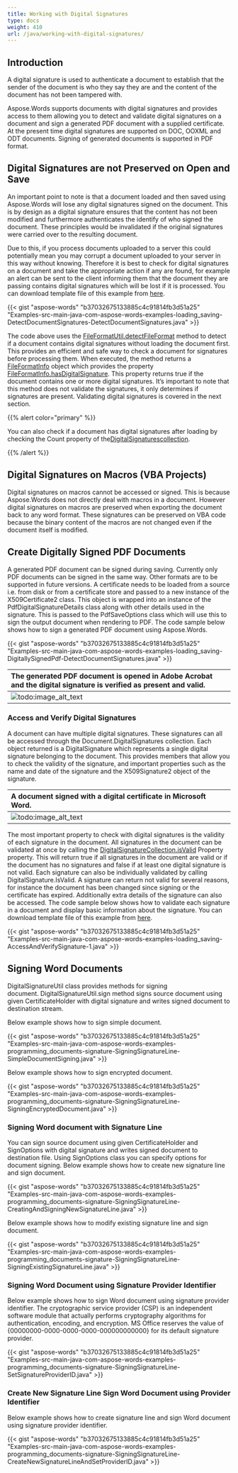 ```yaml
---
title: Working with Digital Signatures
type: docs
weight: 410
url: /java/working-with-digital-signatures/
---
```


## Introduction

A digital signature is used to authenticate a document to establish that the sender of the document is who they say they are and the content of the document has not been tampered with.

Aspose.Words supports documents with digital signatures and provides access to them allowing you to detect and validate digital signatures on a document and sign a generated PDF document with a supplied certificate. At the present time digital signatures are supported on DOC, OOXML and ODT documents. Signing of generated documents is supported in PDF format.

## Digital Signatures are not Preserved on Open and Save

An important point to note is that a document loaded and then saved using Aspose.Words will lose any digital signatures signed on the document. This is by design as a digital signature ensures that the content has not been modified and furthermore authenticates the identify of who signed the document. These principles would be invalidated if the original signatures were carried over to the resulting document.

Due to this, if you process documents uploaded to a server this could potentially mean you may corrupt a document uploaded to your server in this way without knowing. Therefore it is best to check for digital signatures on a document and take the appropriate action if any are found, for example an alert can be sent to the client informing them that the document they are passing contains digital signatures which will be lost if it is processed. You can download template file of this example from [here](https://github.com/aspose-words/Aspose.Words-for-Java/blob/master/Examples/src/main/resources/com/aspose/words/examples/loading_saving/DetectDocumentSignatures/Document.Signed.docx).

{{< gist "aspose-words" "b37032675133885c4c91814fb3d51a25" "Examples-src-main-java-com-aspose-words-examples-loading_saving-DetectDocumentSignatures-DetectDocumentSignatures.java" >}}

The code above uses the [FileFormatUtil.detectFileFormat](http://www.aspose.com/api/java/words/com.aspose.words/classes/fileformatutil/methods/detectFileFormat\(java.io.InputStream\)/) method to detect if a document contains digital signatures without loading the document first. This provides an efficient and safe way to check a document for signatures before processing them. When executed, the method returns a [FileFormatInfo](http://www.aspose.com/api/java/words/com.aspose.words/classes/FileFormatInfo) object which provides the property [FileFormatInfo.hasDigitalSignature](http://www.aspose.com/api/java/words/com.aspose.words/classes/fileformatinfo/methods/hasDigitalSignature\(\)/). This property returns true if the document contains one or more digital signatures. It’s important to note that this method does not validate the signatures, it only determines if signatures are present. Validating digital signatures is covered in the next section.

{{% alert color="primary" %}} 

You can also check if a document has digital signatures after loading by checking the Count property of the[DigitalSignaturescollection](http://www.aspose.com/api/java/words/com.aspose.words/classes/DigitalSignatureCollection).

{{% /alert %}} 

## Digital Signatures on Macros (VBA Projects)

Digital signatures on macros cannot be accessed or signed. This is because Aspose.Words does not directly deal with macros in a document. However digital signatures on macros are preserved when exporting the document back to any word format. These signatures can be preserved on VBA code because the binary content of the macros are not changed even if the document itself is modified.

## Create Digitally Signed PDF Documents

A generated PDF document can be signed during saving. Currently only PDF documents can be signed in the same way. Other formats are to be supported in future versions. A certificate needs to be loaded from a source i.e. from disk or from a certificate store and passed to a new instance of the X509Certificate2 class. This object is wrapped into an instance of the PdfDigitalSignatureDetails class along with other details used in the signature. This is passed to the PdfSaveOptions class which will use this to sign the output document when rendering to PDF. The code sample below shows how to sign a generated PDF document using Aspose.Words.

{{< gist "aspose-words" "b37032675133885c4c91814fb3d51a25" "Examples-src-main-java-com-aspose-words-examples-loading_saving-DigitallySignedPdf-DetectDocumentSignatures.java" >}}

|The generated PDF document is opened in Adobe Acrobat and the digital signature is verified as present and valid.|
| :- |
|![todo:image_alt_text](http://i.imgur.com/ThH0zHa.png)|

### Access and Verify Digital Signatures

A document can have multiple digital signatures. These signatures can all be accessed through the Document.DigitalSignatures collection. Each object returned is a DigitalSignature which represents a single digital signature belonging to the document. This provides members that allow you to check the validity of the signature, and important properties such as the name and date of the signature and the X509Signature2 object of the signature.

|A document signed with a digital certificate in Microsoft Word.|
| :- |
|![todo:image_alt_text](http://i.imgur.com/BAD1iP3.png)|
The most important property to check with digital signatures is the validity of each signature in the document. All signatures in the document can be validated at once by calling the [DigitalSignatureCollection.isValid](http://www.aspose.com/api/java/words/com.aspose.words/classes/digitalsignaturecollection/methods/isValid\(\)/) Property property. This will return true if all signatures in the document are valid or if the document has no signatures and false if at least one digital signature is not valid. Each signature can also be individually validated by calling DigitalSignature.IsValid. A signature can return not valid for several reasons, for instance the document has been changed since signing or the certificate has expired. Additionally extra details of the signature can also be accessed. The code sample below shows how to validate each signature in a document and display basic information about the signature. You can download template file of this example from [here](https://github.com/aspose-words/Aspose.Words-for-Java/blob/master/Examples/src/main/resources/com/aspose/words/examples/loading_saving/DetectDocumentSignatures/Document.Signed.docx).

{{< gist "aspose-words" "b37032675133885c4c91814fb3d51a25" "Examples-src-main-java-com-aspose-words-examples-loading_saving-AccessAndVerifySignature-1.java" >}}

## Signing Word Documents

DigitalSignatureUtil class provides methods for signing document. DigitalSignatureUtil.sign method signs source document using given CertificateHolder with digital signature and writes signed document to destination stream. 

Below example shows how to sign simple document. 

{{< gist "aspose-words" "b37032675133885c4c91814fb3d51a25" "Examples-src-main-java-com-aspose-words-examples-programming_documents-signature-SigningSignatureLine-SimpleDocumentSigning.java" >}}

Below example shows how to sign encrypted document. 

{{< gist "aspose-words" "b37032675133885c4c91814fb3d51a25" "Examples-src-main-java-com-aspose-words-examples-programming_documents-signature-SigningSignatureLine-SigningEncryptedDocument.java" >}}

### Signing Word document with Signature Line

You can sign source document using given CertificateHolder and SignOptions with digital signature and writes signed document to destination file. Using SignOptions class you can specify options for document signing. Below example shows how to create new signature line and sign document. 

{{< gist "aspose-words" "b37032675133885c4c91814fb3d51a25" "Examples-src-main-java-com-aspose-words-examples-programming_documents-signature-SigningSignatureLine-CreatingAndSigningNewSignatureLine.java" >}}

Below example shows how to modify existing signature line and sign document. 

{{< gist "aspose-words" "b37032675133885c4c91814fb3d51a25" "Examples-src-main-java-com-aspose-words-examples-programming_documents-signature-SigningSignatureLine-SigningExistingSignatureLine.java" >}}

### Signing Word Document using Signature Provider Identifier

Below example shows how to sign Word document using signature provider identifier. The cryptographic service provider (CSP) is an independent software module that actually performs cryptography algorithms for authentication, encoding, and encryption. MS Office reserves the value of {00000000-0000-0000-0000-000000000000} for its default signature provider.

{{< gist "aspose-words" "b37032675133885c4c91814fb3d51a25" "Examples-src-main-java-com-aspose-words-examples-programming_documents-signature-SigningSignatureLine-SetSignatureProviderID.java" >}}

### Create New Signature Line Sign Word Document using Provider Identifier

Below example shows how to create signature line and sign Word document using signature provider identifier.

{{< gist "aspose-words" "b37032675133885c4c91814fb3d51a25" "Examples-src-main-java-com-aspose-words-examples-programming_documents-signature-SigningSignatureLine-CreateNewSignatureLineAndSetProviderID.java" >}}

